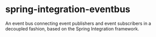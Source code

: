 # spring-integration-eventbus
An event bus connecting event publishers and event subscribers in a decoupled fashion, based on the Spring Integration framework.
